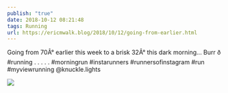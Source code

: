 ```yaml
---
publish: "true"
date: 2018-10-12 08:21:48
tags: Running
url: https://ericmwalk.blog/2018/10/12/going-from-earlier.html
---
```


Going from 70Â° earlier this week to a brisk 32Â° this dark morning... Burr ð #running .
.
.
.
.
#morningrun #instarunners #runnersofinstagram #run #myviewrunning @knuckle.lights

![](https://ericmwalk.blog/uploads/2022/1fa0d45c3e.jpg)